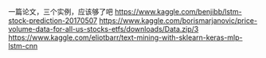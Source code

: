 ﻿一篇论文，三个实例，应该够了吧
https://www.kaggle.com/benjibb/lstm-stock-prediction-20170507
https://www.kaggle.com/borismarjanovic/price-volume-data-for-all-us-stocks-etfs/downloads/Data.zip/3
https://www.kaggle.com/eliotbarr/text-mining-with-sklearn-keras-mlp-lstm-cnn
